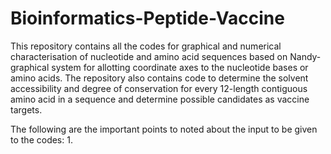 # Bioinformatics-Peptide-Vaccine
This repository contains all the codes for graphical and numerical characterisation of nucleotide and amino acid sequences based on Nandy-graphical system for allotting coordinate axes to the nucleotide bases or amino acids. The repository also contains code to determine the solvent accessibility and degree of conservation for every 12-length contiguous amino acid in a sequence and determine possible candidates as vaccine targets. 

The following are the important points to noted about the input to be given to the codes:
1. 
